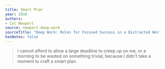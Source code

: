 ```yaml
---
title: Smart Plan
year: 2016
authors:
- Cal Newport
source: newport-deep-work
sourceTitle: "Deep Work: Rules for Focused Success in a Distracted World"
hasNotes: false
---
```


> I cannot afford to allow a large deadline to creep up on me, or a morning to be wasted on something trivial, because I didn’t take a moment to craft a smart plan.
